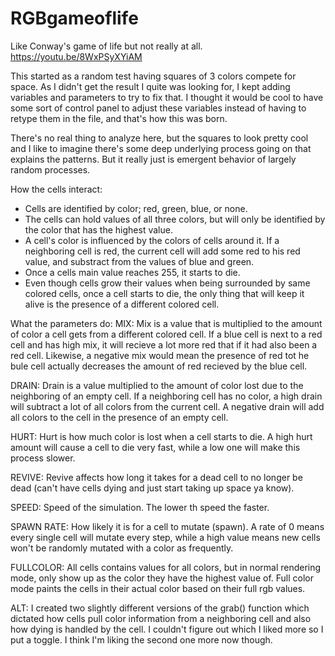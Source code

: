 # RGBgameoflife
Like Conway's game of life but not really at all.
https://youtu.be/8WxPSyXYiAM

This started as a random test having squares of 3 colors compete for space. As I didn't get the result I quite was looking for, I kept adding variables and parameters to try to fix that. I thought it would be cool to have some sort of control panel to adjust these variables instead of having to retype them in the file, and that's how this was born.

There's no real thing to analyze here, but the squares to look pretty cool and I like to imagine there's some deep underlying process going on that explains the patterns. But it really just is emergent behavior of largely random processes.

How the cells interact:
- Cells are identified by color; red, green, blue, or none.
- The cells can hold values of all three colors, but will only be identified by the color that has the highest value.
- A cell's color is influenced by the colors of cells around it. If a neighboring cell is red, the current cell will add some red to his    red value, and substract from the values of blue and green.
- Once a cells main value reaches 255, it starts to die.
- Even though cells grow their values when being surrounded by same colored cells, once a cell starts to die, the only thing that will      keep it alive is the presence of a different colored cell.

What the parameters do:
MIX:
Mix is a value that is multiplied to the amount of color a cell gets from a different colored cell. If a blue cell is next to a red cell and has high mix, it will recieve a lot more red that if it had also been a red cell. Likewise, a negative mix would mean the presence of red tot he bule cell actually decreases the amount of red recieved by the blue cell.

DRAIN:
Drain is a value multiplied to the amount of color lost due to the neighboring of an empty cell. If a neighboring cell has no color, a high drain will subtract a lot of all colors from the current cell. A negative drain will add all colors to the cell in the presence of an empty cell.

HURT:
Hurt is how much color is lost when a cell starts to die. A high hurt amount will cause a cell to die very fast, while a low one will make this process slower.

REVIVE:
Revive affects how long it takes for a dead cell to no longer be dead (can't have cells dying and just start taking up space ya know).

SPEED:
Speed of the simulation. The lower th speed the faster.

SPAWN RATE:
How likely it is for a cell to mutate (spawn). A rate of 0 means every single cell will mutate every step, while a high value means new cells won't be randomly mutated with a color as frequently.

FULLCOLOR:
All cells contains values for all colors, but in normal rendering mode, only show up as the color they have the highest value of. Full color mode paints the cells in their actual color based on their full rgb values.

ALT:
I created two slightly different versions of the grab() function which dictated how cells pull color information from a neighboring cell and also how dying is handled by the cell. I couldn't figure out which I liked more so I put a toggle. I think I'm liking the second one more now though.
